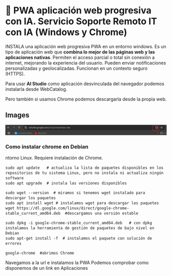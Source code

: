 # 🔨 PWA aplicación web progresiva con IA. Servicio Soporte Remoto IT con IA (Windows y Chrome)
INSTALA una aplicación web progresiva PWA en un entorno windows.
Es un tipo de aplicación web que **combina lo mejor de las páginas web y las aplicaciones nativas**. Permiten el acceso parcial o total sin conexión a internet, mejorando la experiencia del usuario. Pueden enviar notificaciones personalizadas y geolocalizadas. Funcionan en un contexto seguro (HTTPS).

Para usar **AI Studio** como aplicación desvinculada del navegador  podemos instalarla desde WebCatalog.

Pero también si usamos Chrome podemos descargarla desde la propia web.

## Images

![Icono a la derecha.](./images/3_1.png "Icono a la derecha de la barra de direcciones para instalación")


### Como instalar chrome en Debian
ntorno Linux. Requiere instalación de Chrome.
```
sudo apt update   # actualiza la lista de paquetes disponibles en los repositorios de tu sistema Linux, pero no instala ni actualiza ningún software
sudo apt upgrade  # instala las versiones disponibles
```
```
sudo wget --version  # miramos si tenemos wget instalado para descargar los paquetes
sudo apt install wget # instalamos wget para descargar los paquetes
wget https://dl.google.com/linux/direct/google-chrome-stable_current_amd64.deb  #descargamos una versión estable
```
```
sudo dpkg -i google-chrome-stable_current_amd64.deb   # con dpkg instalamos la herramienta de gestión de paquetes de bajo nivel en Debian
sudo apt-get install -f  # instalamos el paquete con solución de errores
```
```
google-chrome  #abrimos Chrome
```
Navegamos a la url e instalamos la PWA 
Podemos comprobar como disponemos de un link en Aplicaciones